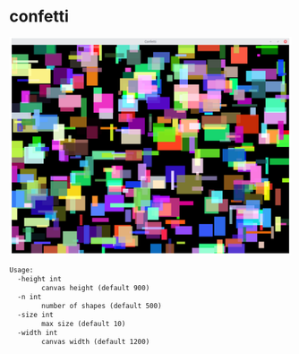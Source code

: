 # confetti
![confetti](confetti.png)

```
Usage:
  -height int
        canvas height (default 900)
  -n int
        number of shapes (default 500)
  -size int
        max size (default 10)
  -width int
        canvas width (default 1200)

```